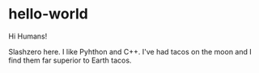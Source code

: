 # hello-world

Hi Humans!

Slashzero here. I like Pyhthon and C++.
I've had tacos on the moon and I find them far superior to Earth tacos.
